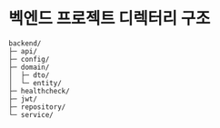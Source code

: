 # 벡엔드 프로젝트 디렉터리 구조

```
backend/
├─ api/
├─ config/
├─ domain/
│  ├─ dto/
│  └─ entity/
├─ healthcheck/
├─ jwt/
├─ repository/
└─ service/
```
